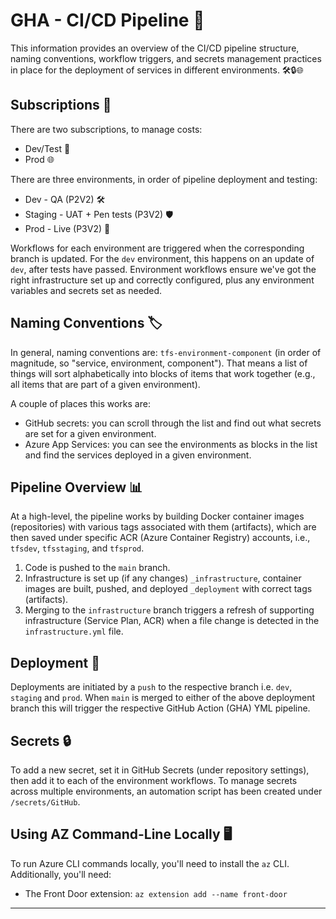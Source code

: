 # GHA - CI/CD Pipeline 🚀

This information provides an overview of the CI/CD pipeline structure, naming conventions, workflow triggers, and secrets management practices in place for the deployment of services in different environments. 🛠️🔒🌐

## Subscriptions 📑

There are two subscriptions, to manage costs:

- Dev/Test 🧪
- Prod 🌐

There are three environments, in order of pipeline deployment and testing:

- Dev - QA (P2V2) 🛠️
- Staging - UAT + Pen tests (P3V2) 🛡️
- Prod - Live (P3V2) 🚀

Workflows for each environment are triggered when the corresponding branch is updated. For the `dev` environment, this happens on an update of `dev`, after tests have passed. Environment workflows ensure we've got the right infrastructure set up and correctly configured, plus any environment variables and secrets set as needed.

## Naming Conventions 🏷️

In general, naming conventions are: `tfs-environment-component` (in order of magnitude, so "service, environment, component"). That means a list of things will sort alphabetically into blocks of items that work together (e.g., all items that are part of a given environment).

A couple of places this works are:

- GitHub secrets: you can scroll through the list and find out what secrets are set for a given environment.
- Azure App Services: you can see the environments as blocks in the list and find the services deployed in a given environment.

## Pipeline Overview 📊

At a high-level, the pipeline works by building Docker container images (repositories) with various tags associated with them (artifacts), which are then saved under specific ACR (Azure Container Registry) accounts, i.e., `tfsdev`, `tfsstaging`, and `tfsprod`.

1. Code is pushed to the `main` branch.
2. Infrastructure is set up (if any changes) `_infrastructure`, container images are built, pushed, and deployed `_deployment` with correct tags (artifacts).
3. Merging to the `infrastructure` branch triggers a refresh of supporting infrastructure (Service Plan, ACR) when a file change is detected in the `infrastructure.yml` file.

## Deployment 🚚

Deployments are initiated by a `push` to the respective branch i.e. `dev`, `staging` and `prod`.
When `main` is merged to either of the above deployment branch this will trigger the respective GitHub Action (GHA) YML pipeline.

## Secrets 🔒

To add a new secret, set it in GitHub Secrets (under repository settings), then add it to each of the environment workflows. To manage secrets across multiple environments, an automation script has been created under `/secrets/GitHub`.

## Using AZ Command-Line Locally 🖥️

To run Azure CLI commands locally, you'll need to install the `az` CLI. Additionally, you'll need:

- The Front Door extension: `az extension add --name front-door`

---
